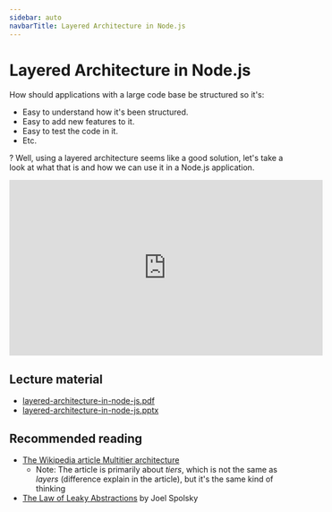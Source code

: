 ```yaml
---
sidebar: auto
navbarTitle: Layered Architecture in Node.js
---
```


# Layered Architecture in Node.js
How should applications with a large code base be structured so it's:

* Easy to understand how it's been structured.
* Easy to add new features to it.
* Easy to test the code in it.
* Etc.

? Well, using a layered architecture seems like a good solution, let's take a look at what that is and how we can use it in a Node.js application.

<iframe width="560" height="314" src="https://www.youtube.com/embed/0gZdtd9J1wM" frameborder="0" allow="accelerometer; autoplay; encrypted-media; gyroscope; picture-in-picture" allowfullscreen></iframe>

## Lecture material
* [layered-architecture-in-node-js.pdf](layered-architecture-in-node-js.pdf)
* [layered-architecture-in-node-js.pptx](layered-architecture-in-node-js.pptx)

## Recommended reading
* [The Wikipedia article Multitier architecture](https://en.wikipedia.org/wiki/Multitier_architecture)
    * Note: The article is primarily about *tiers*, which is not the same as *layers* (difference explain in the article), but it's the same kind of thinking
* [The Law of Leaky Abstractions](https://www.joelonsoftware.com/2002/11/11/the-law-of-leaky-abstractions/) by Joel Spolsky
